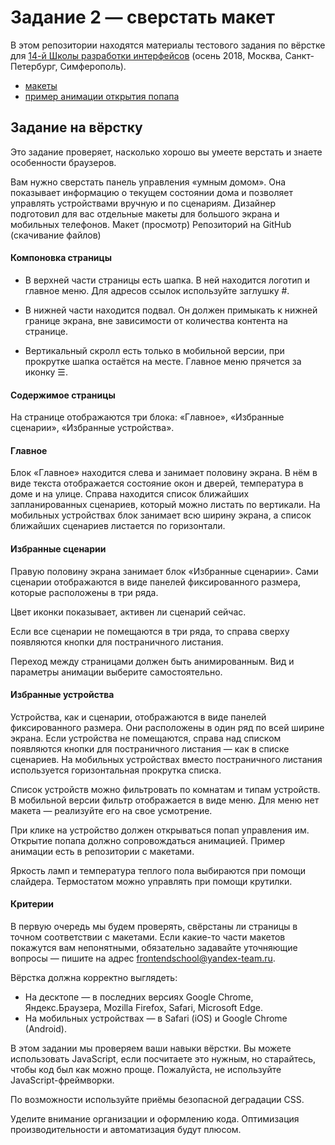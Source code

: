
# Задание 2 — сверстать макет

В этом репозитории находятся материалы тестового задания по вёрстке для [14-й Школы разработки интерфейсов](https://academy.yandex.ru/events/frontend/shri_msk-2018-2) (осень 2018, Москва, Санкт-Петербург, Симферополь).

- [макеты](guide)
- [пример анимации открытия попапа](Animation.mp4)

## Задание на вёрстку

Это задание проверяет, насколько хорошо вы умеете верстать и знаете особенности браузеров.

Вам нужно сверстать панель управления «умным домом». Она показывает информацию о текущем состоянии дома и позволяет управлять устройствами вручную и по сценариям. Дизайнер подготовил для вас отдельные макеты для большого экрана и мобильных телефонов.
Макет (просмотр)
Репозиторий на GitHub (скачивание файлов)

#### Компоновка страницы

- В верхней части страницы есть шапка. В ней находится логотип и главное меню. Для адресов ссылок используйте заглушку #.

- В нижней части находится подвал. Он должен примыкать к нижней границе экрана, вне зависимости от количества контента на странице.

- Вертикальный скролл есть только в мобильной версии, при прокрутке шапка остаётся на месте. Главное меню прячется за иконку ☰.

#### Содержимое страницы

На странице отображаются три блока: «Главное», «Избранные сценарии», «Избранные устройства».

#### Главное
Блок «Главное» находится слева и занимает половину экрана. В нём в виде текста отображается состояние окон и дверей, температура в доме и на улице. Справа находится список ближайших запланированных сценариев, который можно листать по вертикали. На мобильных устройствах блок занимает всю ширину экрана, а список ближайших сценариев листается по горизонтали.

#### Избранные сценарии
Правую половину экрана занимает блок «Избранные сценарии». Сами сценарии отображаются в виде панелей фиксированного размера, которые расположены в три ряда.

Цвет иконки показывает, активен ли сценарий сейчас.

Если все сценарии не помещаются в три ряда, то справа сверху появляются кнопки для постраничного листания.

Переход между страницами должен быть анимированным. Вид и параметры анимации выберите самостоятельно.

#### Избранные устройства
Устройства, как и сценарии, отображаются в виде панелей фиксированного размера. Они расположены в один ряд по всей ширине экрана. Если устройства не помещаются, справа над списком появляются кнопки для постраничного листания — как в списке сценариев. На мобильных устройствах вместо постраничного листания используется горизонтальная прокрутка списка.

Список устройств можно фильтровать по комнатам и типам устройств. В мобильной версии фильтр отображается в виде меню. Для меню нет макета — реализуйте его на свое усмотрение.

При клике на устройство должен открываться попап управления им. Открытие попапа должно сопровождаться анимацией. Пример анимации есть в репозитории с макетами.

Яркость ламп и температура теплого пола выбираются при помощи слайдера. Термостатом можно управлять при помощи крутилки.

#### Критерии
В первую очередь мы будем проверять, свёрстаны ли страницы в точном соответствии с макетами. Если какие-то части макетов покажутся вам непонятными, обязательно задавайте уточняющие вопросы — пишите на адрес  frontendschool@yandex-team.ru.

Вёрстка должна корректно выглядеть:
- На десктопе — в последних версиях Google Chrome, Яндекс.Браузера, Mozilla Firefox, Safari, Microsoft Edge.
- На мобильных устройствах — в Safari (iOS) и Google Chrome (Android).


В этом задании мы проверяем ваши навыки вёрстки. Вы можете использовать JavaScript, если посчитаете это нужным, но старайтесь, чтобы код был как можно проще. Пожалуйста, не используйте JavaScript-фреймворки.

По возможности используйте приёмы безопасной деградации CSS.

Уделите внимание организации и оформлению кода. Оптимизация производительности и автоматизация будут плюсом.